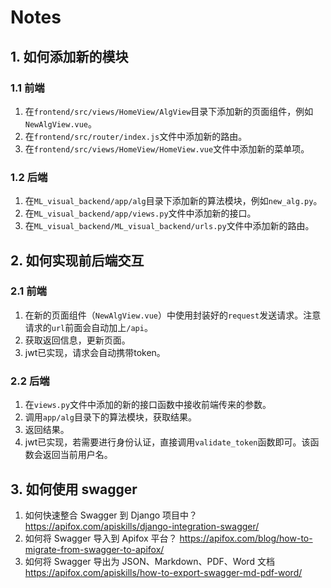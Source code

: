 # Notes

## 1. 如何添加新的模块

### 1.1 前端

1. 在`frontend/src/views/HomeView/AlgView`目录下添加新的页面组件，例如`NewAlgView.vue`。
2. 在`frontend/src/router/index.js`文件中添加新的路由。
3. 在`frontend/src/views/HomeView/HomeView.vue`文件中添加新的菜单项。

### 1.2 后端

1. 在`ML_visual_backend/app/alg`目录下添加新的算法模块，例如`new_alg.py`。
2. 在`ML_visual_backend/app/views.py`文件中添加新的接口。
3. 在`ML_visual_backend/ML_visual_backend/urls.py`文件中添加新的路由。

## 2. 如何实现前后端交互

### 2.1 前端

1. 在新的页面组件（`NewAlgView.vue`）中使用封装好的`request`发送请求。注意请求的`url`前面会自动加上`/api`。
2. 获取返回信息，更新页面。
3. jwt已实现，请求会自动携带token。

### 2.2 后端

1. 在`views.py`文件中添加的新的接口函数中接收前端传来的参数。
2. 调用`app/alg`目录下的算法模块，获取结果。
3. 返回结果。
4. jwt已实现，若需要进行身份认证，直接调用`validate_token`函数即可。该函数会返回当前用户名。

## 3. 如何使用 swagger

1. 如何快速整合 Swagger 到 Django 项目中？ https://apifox.com/apiskills/django-integration-swagger/
2. 如何将 Swagger 导入到 Apifox 平台？ https://apifox.com/blog/how-to-migrate-from-swagger-to-apifox/
3. 如何将 Swagger 导出为 JSON、Markdown、PDF、Word 文档 https://apifox.com/apiskills/how-to-export-swagger-md-pdf-word/

